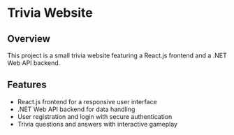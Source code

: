 # Trivia Website

## Overview

This project is a small trivia website featuring a React.js frontend and a .NET Web API backend.

## Features

- React.js frontend for a responsive user interface
- .NET Web API backend for data handling
- User registration and login with secure authentication
- Trivia questions and answers with interactive gameplay
